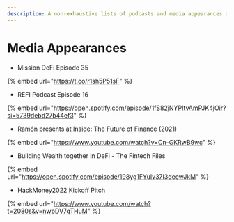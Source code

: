 ```yaml
---
description: A non-exhaustive lists of podcasts and media appearances of Babylon.
---
```


# Media Appearances

* Mission DeFi Episode 35

{% embed url="https://t.co/r1sh5P51sF" %}

* REFI Podcast Episode 16

{% embed url="https://open.spotify.com/episode/1fS82jNYPItvAmPJK4jOir?si=5739debd27b44ef3" %}

* Ramón presents at Inside: The Future of Finance (2021)

{% embed url="https://www.youtube.com/watch?v=Cn-GKRwB9wc" %}

* Building Wealth together in DeFi - The Fintech Files

{% embed url="https://open.spotify.com/episode/198yg1FYuIv37I3deewJkM" %}

* HackMoney2022 Kickoff Pitch

{% embed url="https://www.youtube.com/watch?t=2080s&v=nwpDV7qTHuM" %}
